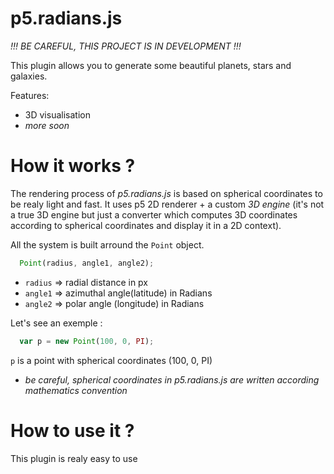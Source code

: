 # p5.radians.js

*!!! BE CAREFUL, THIS PROJECT IS IN DEVELOPMENT !!!*

This plugin allows you to generate some beautiful planets, stars and galaxies.

Features:

+ 3D visualisation
+ *more soon*


# How it works ?

The rendering process of *p5.radians.js* is based on spherical coordinates to be realy light and fast.
It uses p5 2D renderer + a custom *3D engine* (it's not a true 3D engine but just a converter which computes 3D coordinates according to spherical coordinates and display it in a 2D context).

All the system is built arround the `Point` object.

```javascript
  Point(radius, angle1, angle2);
```

+ `radius` => radial distance in px
+ `angle1` => azimuthal angle(latitude) in Radians
+ `angle2` => polar angle (longitude) in Radians

Let's see an exemple :

```javascript
  var p = new Point(100, 0, PI);
```

`p` is a point with spherical coordinates (100, 0, PI)

* *be careful, spherical coordinates in p5.radians.js are written according mathematics convention*
# How to use it ?

This plugin is realy easy to use
